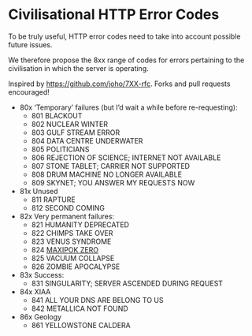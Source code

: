 # Civilisational HTTP Error Codes

To be truly useful, HTTP error codes need to take into account possible future issues.

We therefore propose the 8xx range of codes for errors pertaining to the civilisation
in which the server is operating.

Inspired by https://github.com/joho/7XX-rfc. Forks and pull requests encouraged!

 * 80x ‘Temporary’ failures (but I’d wait a while before re-requesting):
   - 801 BLACKOUT
   - 802 NUCLEAR WINTER
   - 803 GULF STREAM ERROR
   - 804 DATA CENTRE UNDERWATER
   - 805 POLITICIANS
   - 806 REJECTION OF SCIENCE; INTERNET NOT AVAILABLE
   - 807 STONE TABLET; CARRIER NOT SUPPORTED
   - 808 DRUM MACHINE NO LONGER AVAILABLE
   - 809 SKYNET; YOU ANSWER MY REQUESTS NOW
 * 81x Unused
   - 811 RAPTURE
   - 812 SECOND COMING
 * 82x Very permanent failures:
   - 821 HUMANITY DEPRECATED
   - 822 CHIMPS TAKE OVER
   - 823 VENUS SYNDROME
   - 824 [MAXIPOK ZERO](http://www.existential-risk.org/concept.pdf)
   - 825 VACUUM COLLAPSE
   - 826 ZOMBIE APOCALYPSE
 * 83x Success:
   - 831 SINGULARITY; SERVER ASCENDED DURING REQUEST
 * 84x XIAA
   - 841 ALL YOUR DNS ARE BELONG TO US
   - 842 METALLICA NOT FOUND
 * 86x Geology
   - 861 YELLOWSTONE CALDERA
